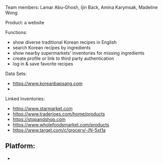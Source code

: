 Team members: Lamar Abu-Ghosh, Ijin Back, Amina Karymsak, Madeline Wong

Product: a website

Functions:
- show diverse traditional Korean recipes in English
- search Korean recipes by ingredients
- show nearby supermarkets' inventories for missing ingredients
- create profile or link to third party authentication
- log in & save favorite recipes

Data Sets:
- https://www.koreanbapsang.com
- 

Linked Inventories:
- https://www.starmarket.com
- https://www.traderjoes.com/home/products
- https://stopandshop.com
- https://www.wholefoodsmarket.com/products
- https://www.target.com/c/grocery/-/N-5xt1a

Platform:
- 
-
